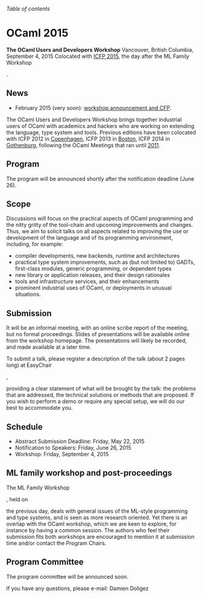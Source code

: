 <!-- ((! set title 2015 !)) -->

*Table of contents*

OCaml 2015
==========

**The OCaml Users and Developers Workshop**
Vancouver, British Columbia, September 4, 2015
Colocated with [ICFP 2015](http://icfpconference.org/icfp2015/),
the day after the ML Family Workshop
<!--[ML Family Workshop]()-->.

News
----

-   February 2015 (very soon): [workshop announcement and CFP](cfp.html).

The OCaml Users and Developers Workshop brings together industrial users of
OCaml with academics and hackers who are working on extending the language,
type system and tools.
Previous editions have been colocated with ICFP 2012 in
[Copenhagen](http://oud.ocaml.org/2012/), ICFP 2013 in
[Boston](../2013), ICFP 2014 in [Gothenburg](../2014),
following the OCaml Meetings that ran until [2011](../2011).

Program
-------

The program will be announced shortly after the notification deadline
(June 26).

Scope
-----

Discussions will focus on the practical aspects of OCaml programming and
the nitty gritty of the tool-chain and upcoming improvements and changes.
Thus, we aim to solicit talks on all aspects related to improving the use
or development of the language and of its programming environment,
including, for example:

- compiler developments, new backends, runtime and architectures
- practical type system improvements, such as (but not limited to)
 GADTs, first-class modules, generic programming, or dependent types
- new library or application releases, and their design rationales
- tools and infrastructure services, and their enhancements
- prominent industrial uses of OCaml, or deployments in unusual
 situations.

Submission
----------

It will be an informal meeting, with an online scribe report of the
meeting, but no formal proceedings. Slides of presentations will be
available online from the workshop homepage. The presentations will
likely be recorded, and made available at a later time.

To submit a talk, please register a description of the talk (about 2 pages
long) at EasyChair
<!--[EasyChair](https://www.easychair.org/conferences/?conf=ocaml2015)-->,
providing a clear statement of what will be brought by the talk: the
problems that are addressed, the technical solutions or methods that
are proposed. If you wish to perform a demo or require any special
setup, we will do our best to accommodate you.

Schedule
--------

- Abstract Submission Deadline: Friday, May 22, 2015
- Notification to Speakers: Friday, June 26, 2015
- Workshop: Friday, September 4, 2015

ML family workshop and post-proceedings
---------------------------------------

The ML Family Workshop
<!--[ML family workshop]()-->, held on
the previous day, deals with general issues
of the ML-style programming and type systems, and is seen as more research
oriented. Yet there is an overlap with the OCaml workshop, which we are
keen to explore, for instance by having a common session.  The authors who
feel their submission fits both workshops are encouraged to mention it at
submission time and/or contact the Program Chairs.

<!-- to be confirmed
As another form of cooperation, combined post-proceedings of selected
papers from the two workshops will be published in the [Electronic
Proceedings in Theoretical Computer Science](http://www.eptcs.org) series. The Program
Committees shall invite interested authors of selected presentations to
expand their abstract for inclusion in the proceedings. The submissions
would be reviewed according to the standards of the publication.
-->

Program Committee
-----------------

The program committee will be announced soon.

If you have any questions, please e-mail:
Damien Doligez <ocaml2015 AT easychair DOT org>
